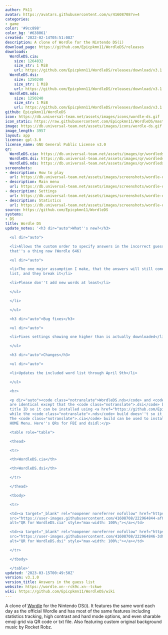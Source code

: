 ```yaml
---
author: Pk11
avatar: https://avatars.githubusercontent.com/u/41608708?v=4
categories:
- game
color: '#9cc898'
color_bg: '#638061'
created: '2022-02-14T05:51:08Z'
description: A clone of Wordle for the Nintendo DS(i)
download_page: https://github.com/Epicpkmn11/WordleDS/releases
downloads:
  WordleDS.cia:
    size: 1264832
    size_str: 1 MiB
    url: https://github.com/Epicpkmn11/WordleDS/releases/download/v3.1.0/WordleDS.cia
  WordleDS.dsi:
    size: 1250240
    size_str: 1 MiB
    url: https://github.com/Epicpkmn11/WordleDS/releases/download/v3.1.0/WordleDS.dsi
  WordleDS.nds:
    size: 1250240
    size_str: 1 MiB
    url: https://github.com/Epicpkmn11/WordleDS/releases/download/v3.1.0/WordleDS.nds
github: Epicpkmn11/WordleDS
icon: https://db.universal-team.net/assets/images/icons/wordle-ds.gif
icon_static: https://raw.githubusercontent.com/Epicpkmn11/WordleDS/master/resources/icon/icon.0.png
image: https://db.universal-team.net/assets/images/icons/wordle-ds.gif
image_length: 3957
layout: app
license: gpl-3.0
license_name: GNU General Public License v3.0
qr:
  WordleDS.cia: https://db.universal-team.net/assets/images/qr/wordleds-cia.png
  WordleDS.dsi: https://db.universal-team.net/assets/images/qr/wordleds-dsi.png
  WordleDS.nds: https://db.universal-team.net/assets/images/qr/wordleds-nds.png
screenshots:
- description: How to play
  url: https://db.universal-team.net/assets/images/screenshots/wordle-ds/how-to-play.png
- description: Main menu
  url: https://db.universal-team.net/assets/images/screenshots/wordle-ds/main-menu.png
- description: Settings
  url: https://db.universal-team.net/assets/images/screenshots/wordle-ds/settings.png
- description: Statistics
  url: https://db.universal-team.net/assets/images/screenshots/wordle-ds/statistics.png
source: https://github.com/Epicpkmn11/WordleDS
systems:
- DS
title: Wordle DS
update_notes: '<h3 dir="auto">What''s new?</h3>

  <ul dir="auto">

  <li>Allows the custom order to specify answers in the incorrect guesses list, since
  that''s a thing now (Wordle 646)

  <ul dir="auto">

  <li>The one major assumption I make, that the answers will still come from the old
  list, and they break it</li>

  <li>Please don''t add new words at least</li>

  </ul>

  </li>

  </ul>

  <h3 dir="auto">Bug fixes</h3>

  <ul dir="auto">

  <li>Fixes settings showing one higher than is actually downloaded</li>

  </ul>

  <h3 dir="auto">Changes</h3>

  <ul dir="auto">

  <li>Updates the included word list through April 9th</li>

  </ul>

  <hr>

  <p dir="auto"><code class="notranslate">WordleDS.nds</code> and <code class="notranslate">WordleDS.dsi</code>
  are identical except that the <code class="notranslate">.dsi</code> build has a
  title ID so it can be installed using <a href="https://github.com/Epicpkmn11/NTM/releases">NTM</a>
  while the <code class="notranslate">.nds</code> build doesn''t so it works on flashcards.
  The <code class="notranslate">.cia</code> build can be used to install to the 3DS
  HOME Menu. Here''s QRs for FBI and dsidl:</p>

  <table role="table">

  <thead>

  <tr>

  <th>WordleDS.cia</th>

  <th>WordleDS.dsi</th>

  </tr>

  </thead>

  <tbody>

  <tr>

  <td><a target="_blank" rel="noopener noreferrer nofollow" href="https://user-images.githubusercontent.com/41608708/222964844-af04f871-312e-4148-87c1-b98ce831889d.png"><img
  src="https://user-images.githubusercontent.com/41608708/222964844-af04f871-312e-4148-87c1-b98ce831889d.png"
  alt="QR for WordleDS.cia" style="max-width: 100%;"></a></td>

  <td><a target="_blank" rel="noopener noreferrer nofollow" href="https://user-images.githubusercontent.com/41608708/222964846-3d98e7f3-05ca-4f6c-b441-fa48ac85638c.png"><img
  src="https://user-images.githubusercontent.com/41608708/222964846-3d98e7f3-05ca-4f6c-b441-fa48ac85638c.png"
  alt="QR for WordleDS.dsi" style="max-width: 100%;"></a></td>

  </tr>

  </tbody>

  </table>'
updated: '2023-03-15T00:49:50Z'
version: v3.1.0
version_title: Answers in the guess list
website: https://wordle.xn--rck9c.xn--tckwe
wiki: https://github.com/Epicpkmn11/WordleDS/wiki
---
```

A clone of [Wordle](https://www.nytimes.com/games/wordle/index.html) for the Nintendo DS(i). It features the same word each day as the official Wordle and has most of the same features including statistics tracking, high contrast and hard mode options, and even sharable emoji grid via QR code or txt file. Also featuring custom original background music by Rocket Robz.